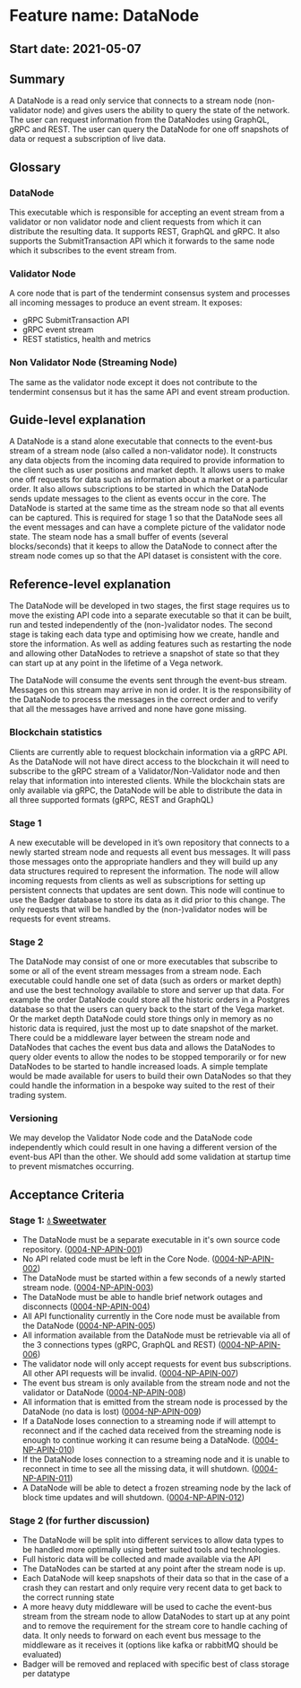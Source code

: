 # Feature name: DataNode
## Start date: 2021-05-07

## Summary

A DataNode is a read only service that connects to a stream node (non-validator node) and gives users the ability to query the state of the network. The user can request information from the DataNodes using GraphQL, gRPC and REST. The user can query the DataNode for one off snapshots of data or request a subscription of live data.

## Glossary
### DataNode
This executable which is responsible for accepting an event stream from a validator or non validator node and client requests from which it can distribute the resulting data. It supports REST, GraphQL and gRPC. It also supports the SubmitTransaction API which it forwards to the same node which it subscribes to the event stream from.
### Validator Node
A core node that is part of the tendermint consensus system and processes all incoming messages to produce an event stream. It exposes:
* gRPC SubmitTransaction API
* gRPC event stream
* REST statistics, health and metrics
### Non Validator Node (Streaming Node)
The same as the validator node except it does not contribute to the tendermint consensus but it has the same API and event stream production.

## Guide-level explanation

A DataNode is a stand alone executable that connects to the event-bus stream of a stream node (also called a non-validator node). It constructs any data objects from the incoming data required to provide information to the client such as user positions and market depth. It allows users to make one off requests for data such as information about a market or a particular order. It also allows subscriptions to be started in which the DataNode sends update messages to the client as events occur in the core. The DataNode is started at the same time as the stream node so that all events can be captured. This is required for stage 1 so that the DataNode sees all the event messages and can have a complete picture of the validator node state. The steam node has a small buffer of events (several blocks/seconds) that it keeps to allow the DataNode to connect after the stream node comes up so that the API dataset is consistent with the core.

## Reference-level explanation

The DataNode will be developed in two stages, the first stage requires us to move the existing API code into a separate executable so that it can be built, run and tested independently of the (non-)validator nodes. The second stage is taking each data type and optimising how we create, handle and store the information. As well as adding features such as restarting the node and allowing other DataNodes to retrieve a snapshot of state so that they can start up at any point in the lifetime of a Vega network.

The DataNode will consume the events sent through the event-bus stream. Messages on this stream may arrive in non id order. It is the responsibility of the DataNode to process the messages in the correct order and to verify that all the messages have arrived and none have gone missing.

### Blockchain statistics
Clients are currently able to request blockchain information via a gRPC API. As the DataNode will not have direct access to the blockchain it will need to subscribe to the gRPC stream of a Validator/Non-Validator node and then relay that information into interested clients. While the blockchain stats are only available via gRPC, the DataNode will be able to distribute the data in all three supported formats (gRPC, REST and GraphQL)

### Stage 1
A new executable will be developed in it’s own repository that connects to a newly started stream node and requests all event bus messages. It will pass those messages onto the appropriate handlers and they will build up any data structures required to represent the information. The node will allow incoming requests from clients as well as subscriptions for setting up persistent connects that updates are sent down. This node will continue to use the Badger database to store its data as it did prior to this change. The only requests that will be handled by the (non-)validator nodes will be requests for event streams.

### Stage 2
The DataNode may consist of one or more executables that subscribe to some or all of the event stream messages from a stream node. Each executable could handle one set of data (such as orders or market depth) and use the best technology available to store and server up that data. For example the order DataNode could store all the historic orders in a Postgres database so that the users can query back to the start of the Vega market. Or the market depth DataNode could store things only in memory as no historic data is required, just the most up to date snapshot of the market. There could be a middleware layer between the stream node and DataNodes that caches the event bus data and allows the DataNodes to query older events to allow the nodes to be stopped temporarily or for new DataNodes to be started to handle increased loads. A simple template would be made available for users to build their own DataNodes so that they could handle the information in a bespoke way suited to the rest of their trading system.

### Versioning
We may develop the Validator Node code and the DataNode code independently which could result in one having a different version of the event-bus API than the other. We should add some validation at startup time to prevent mismatches occurring.

## Acceptance Criteria
### Stage 1: [💧 Sweetwater](../milestones/2.5-Sweetwater.md)
* The DataNode must be a separate executable in it's own source code repository. (<a name="0004-NP-APIN-001" href="#0004-NP-APIN-001">0004-NP-APIN-001</a>) 
* No API related code must be left in the Core Node. (<a name="0004-NP-APIN-002" href="#0004-NP-APIN-002">0004-NP-APIN-002</a>) 
* The DataNode must be started within a few seconds of a newly started stream node. (<a name="0004-NP-APIN-003" href="#0004-NP-APIN-003">0004-NP-APIN-003</a>) 
* The DataNode must be able to handle brief network outages and disconnects (<a name="0004-NP-APIN-004" href="#0004-NP-APIN-004">0004-NP-APIN-004</a>) 
* All API functionality currently in the Core node must be available from the DataNode (<a name="0004-NP-APIN-005" href="#0004-NP-APIN-005">0004-NP-APIN-005</a>) 
* All information available from the DataNode must be retrievable via all of the 3 connections types (gRPC, GraphQL and REST) (<a name="0004-NP-APIN-006" href="#0004-NP-APIN-006">0004-NP-APIN-006</a>)  
* The validator node will only accept requests for event bus subscriptions. All other API requests will be invalid. (<a name="0004-NP-APIN-007" href="#0004-NP-APIN-007">0004-NP-APIN-007</a>)  
* The event bus stream is only available from the stream node and not the validator or DataNode (<a name="0004-NP-APIN-008" href="#0004-NP-APIN-008">0004-NP-APIN-008</a>)  
* All information that is emitted from the stream node is processed by the DataNode (no data is lost) (<a name="0004-NP-APIN-009" href="#0004-NP-APIN-009">0004-NP-APIN-009</a>)  
* If a DataNode loses connection to a streaming node if will attempt to reconnect and if the cached data received from the streaming node is enough to continue working it can resume being a DataNode. (<a name="0004-NP-APIN-010" href="#0004-NP-APIN-010">0004-NP-APIN-010</a>)  
* If the DataNode loses connection to a streaming node and it is unable to reconnect in time to see all the missing data, it will shutdown. (<a name="0004-NP-APIN-011" href="#0004-NP-APIN-011">0004-NP-APIN-011</a>)  
* A DataNode will be able to detect a frozen streaming node by the lack of block time updates and will shutdown. (<a name="0004-NP-APIN-012" href="#0004-NP-APIN-012">0004-NP-APIN-012</a>)  

### Stage 2 (for further discussion)
* The DataNode will be split into different services to allow data types to be handled more optimally using better suited tools and technologies.
* Full historic data will be collected and made available via the API
* The DataNodes can be started at any point after the stream node is up.
* Each DataNode will keep snapshots of their data so that in the case of a crash they can restart and only require very recent data to get back to the correct running state
* A more heavy duty middleware will be used to cache the event-bus stream from the stream node to allow DataNodes to start up at any point and to remove the requirement for the stream core to handle caching of data. It only needs to forward on each event bus message to the middleware as it receives it (options like kafka or rabbitMQ should be evaluated)
* Badger will be removed and replaced with specific best of class storage per datatype
